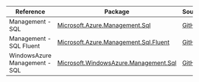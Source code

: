 | Reference | Package | Source |
|---|---|---|
|Management - SQL|[Microsoft.Azure.Management.Sql](https://www.nuget.org/packages/Microsoft.Azure.Management.Sql)|[GitHub](https://github.com/Azure/azure-sdk-for-net)|
|Management - SQL Fluent|[Microsoft.Azure.Management.Sql.Fluent](https://www.nuget.org/packages/Microsoft.Azure.Management.Sql.Fluent)|[GitHub](https://github.com/Azure/azure-sdk-for-net)|
|WindowsAzure Management - SQL|[Microsoft.WindowsAzure.Management.Sql](https://www.nuget.org/packages/Microsoft.WindowsAzure.Management.Sql)|[GitHub](https://github.com/Azure/azure-sdk-for-net)|
